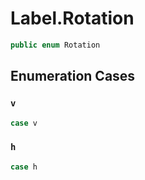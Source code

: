 # Label.Rotation

``` swift
public enum Rotation
```

## Enumeration Cases

### `v`

``` swift
case v
```

### `h`

``` swift
case h
```
